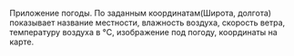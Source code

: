 Приложение погоды. 
По заданным координатам(Широта, долгота) показывает название местности, влажность воздуха, скорость ветра, температуру воздуха в °C, изображение под погоду, координаты на карте.
